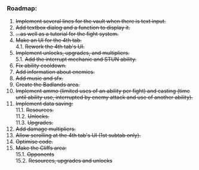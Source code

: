### Roadmap:
1. ~~Implement several lines for the vault when there is text input.~~
2. ~~Add textbox dialog and a function to display it.~~
3. ~~...as well as a tutorial for the fight system.~~
4. ~~Make an UI for the 4th tab.~~  
4.1. ~~Rework the 4th tab's UI.~~
5. ~~Implement unlocks, upgrades, and multipliers.~~  
5.1. ~~Add the interrupt mechanic and STUN ability.~~
6. ~~Fix ability cooldown.~~
7. ~~Add information about enemies.~~
8. ~~Add music and sfx.~~
9. ~~Create the Badlands area.~~
10. ~~Implement ammo (limited uses of an ability per fight) and casting (time until ability use, interrupted by enemy attack and use of another ability).~~
11. ~~Implement data saving:~~  
11.1. ~~Resources.~~  
11.2. ~~Unlocks.~~  
11.3. ~~Upgrades.~~
12. ~~Add damage multipliers.~~
13. ~~Allow scrolling at the 4th tab's UI (1st subtab only).~~
14. ~~Optimise code.~~  
15. ~~Make the Cliffs area:~~  
15.1. ~~Opponents~~  
15.2. ~~Resources, upgrades and unlocks~~
